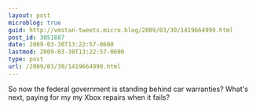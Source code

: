 ```yaml
---
layout: post
microblog: true
guid: http://vmstan-tweets.micro.blog/2009/03/30/1419664999.html
post_id: 3051887
date: 2009-03-30T13:22:57-0600
lastmod: 2009-03-30T13:22:57-0600
type: post
url: /2009/03/30/1419664999.html
---
```

So now the federal government is standing behind car warranties? What's next, paying for my my Xbox repairs when it fails?

